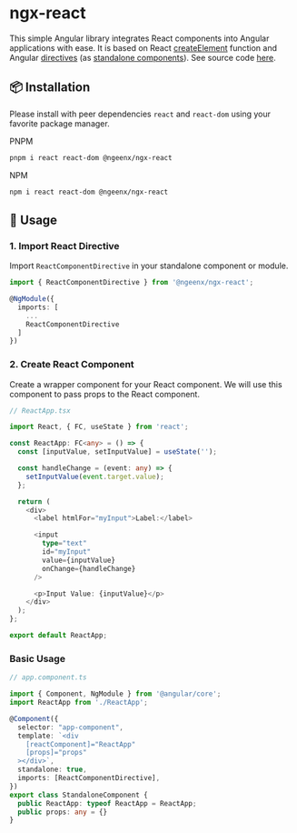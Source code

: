 # ngx-react

This simple Angular library integrates React components into Angular applications with ease. It is based on React [createElement](https://react.dev/reference/react/createElement) function and Angular [directives](https://angular.io/guide/attribute-directives) (as [standalone components](https://angular.io/guide/standalone-component)). See source code [here](./projects/ngx-react/src/lib/directives/react-component.directive.ts).


## 📦 Installation

Please install with peer dependencies `react` and `react-dom` using your favorite package manager.

PNPM

```bash
pnpm i react react-dom @ngeenx/ngx-react
```

NPM

```bash
npm i react react-dom @ngeenx/ngx-react
```

## 🚀 Usage

### 1. Import React Directive

Import `ReactComponentDirective` in your standalone component or module.

```typescript
import { ReactComponentDirective } from '@ngeenx/ngx-react';

@NgModule({
  imports: [
    ...
    ReactComponentDirective
  ]
})
```

### 2. Create React Component

Create a wrapper component for your React component. We will use this component to pass props to the React component.

```typescript
// ReactApp.tsx

import React, { FC, useState } from 'react';

const ReactApp: FC<any> = () => {
  const [inputValue, setInputValue] = useState('');

  const handleChange = (event: any) => {
    setInputValue(event.target.value);
  };

  return (
    <div>
      <label htmlFor="myInput">Label:</label>

      <input
        type="text"
        id="myInput"
        value={inputValue}
        onChange={handleChange}
      />

      <p>Input Value: {inputValue}</p>
    </div>
  );
};

export default ReactApp;
```

### Basic Usage

```typescript
// app.component.ts

import { Component, NgModule } from '@angular/core';
import ReactApp from './ReactApp';

@Component({
  selector: "app-component",
  template: `<div
    [reactComponent]="ReactApp"
    [props]="props"
  ></div>`,
  standalone: true,
  imports: [ReactComponentDirective],
})
export class StandaloneComponent {
  public ReactApp: typeof ReactApp = ReactApp;
  public props: any = {}
}
```
